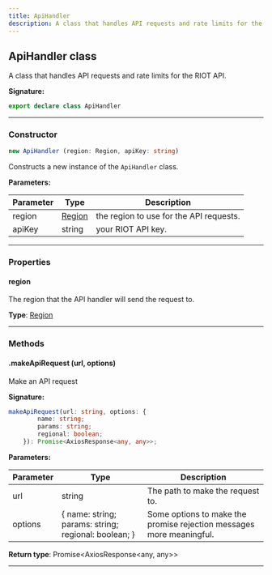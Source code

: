 ```yaml
---
title: ApiHandler
description: A class that handles API requests and rate limits for the RIOT API.
---
```


## ApiHandler class

A class that handles API requests and rate limits for the RIOT API.

**Signature:**

```ts
export declare class ApiHandler 
```

---

### Constructor

```ts
new ApiHandler (region: Region, apiKey: string)
```

Constructs a new instance of the `ApiHandler` class.

**Parameters:**

| Parameter | Type | Description |
| --------- | ---- | ----------- |
| region | [Region](/shieldbow/api/Region.md) | the region to use for the API requests. |
| apiKey | string | your RIOT API key. |
---

### Properties

#### region

The region that the API handler will send the request to.



**Type**: [Region](/shieldbow/api/Region.md)

---

### Methods

#### .makeApiRequest (url, options)

Make an API request




**Signature:**

```ts
makeApiRequest(url: string, options: {
        name: string;
        params: string;
        regional: boolean;
    }): Promise<AxiosResponse<any, any>>;
```

**Parameters:**

| Parameter | Type | Description |
| --------- | ---- | ----------- |
| url | string | The path to make the request to. |
| options | {         name: string;         params: string;         regional: boolean;     } | Some options to make the promise rejection messages more meaningful. |

**Return type**: Promise\<AxiosResponse\<any, any\>\>

---

